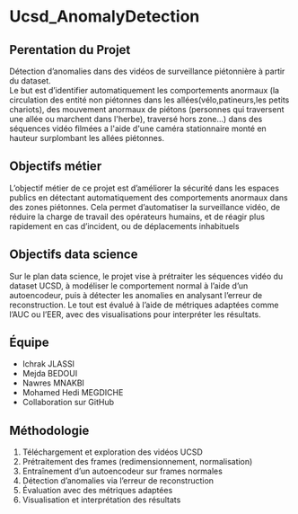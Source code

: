 # Ucsd_AnomalyDetection

## Perentation du Projet

Détection d’anomalies dans des vidéos de surveillance piétonnière à partir du dataset.  
Le but est d’identifier automatiquement les comportements anormaux (la circulation des entité non piétonnes dans les allées(vélo,patineurs,les petits chariots), des mouvement anormaux de piétons (personnes qui traversent une allée ou marchent dans l'herbe), traversé hors zone...) dans des séquences vidéo filmées a l'aide d'une caméra stationnaire monté en hauteur surplombant les allées piétonnes.
## Objectifs métier
L’objectif métier de ce projet est d’améliorer la sécurité dans les espaces publics en détectant automatiquement des comportements anormaux dans des zones piétonnes. Cela permet d’automatiser la surveillance vidéo, de réduire la charge de travail des opérateurs humains, et de réagir plus rapidement en cas d’incident, ou de déplacements inhabituels
## Objectifs data science
Sur le plan data science, le projet vise à prétraiter les séquences vidéo du dataset UCSD, à modéliser le comportement normal à l’aide d’un autoencodeur, puis à détecter les anomalies en analysant l’erreur de reconstruction. Le tout est évalué à l’aide de métriques adaptées comme l’AUC ou l’EER, avec des visualisations pour interpréter les résultats.

## Équipe
- Ichrak JLASSI
- Mejda BEDOUI
- Nawres MNAKBI
- Mohamed Hedi MEGDICHE
- Collaboration sur GitHub

## Méthodologie

1. Téléchargement et exploration des vidéos UCSD
2. Prétraitement des frames (redimensionnement, normalisation)
3. Entraînement d’un autoencodeur sur frames normales
4. Détection d’anomalies via l’erreur de reconstruction
5. Évaluation avec des métriques adaptées
6. Visualisation et interprétation des résultats


